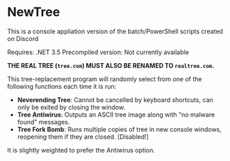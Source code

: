 # NewTree

This is a console appliation version of the batch/PowerShell scripts created on Discord

Requires: .NET 3.5
Precompiled version: Not currently available

**THE REAL TREE (`tree.com`) MUST ALSO BE RENAMED TO `realtree.com`.**

This tree-replacement program will randomly select from one of the following functions each time it is run:

- **Neverending Tree**: Cannot be cancelled by keyboard shortcuts, can only be exited by closing the window.
- **Tree Antiwirus**: Outputs an ASCII tree image along with "no malware found" messages.
- **Tree Fork Bomb**: Runs multiple copies of tree in new console windows, reopening them if they are closed. [Disabled!]

It is slightly weighted to prefer the Antiwirus option.

